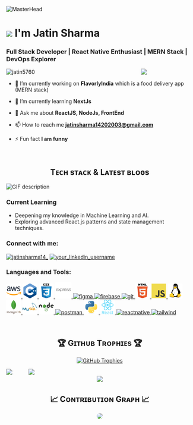 ![MasterHead](https://user-images.githubusercontent.com/10498744/210012254-234538ff-d198-48aa-8964-37e6fd45d227.gif)

# <img src="https://emojis.slackmojis.com/emojis/images/1531849430/4246/blob-sunglasses.gif?1531849430" width="30"/> I'm Jatin Sharma</h1>
<h3 align="left">Full Stack Developer | React Native Enthusiast | MERN Stack | DevOps Explorer</h3>

<div>
  <img align="right" width="28%" src="https://owlbertsio-resized.s3.amazonaws.com/Popper.psd.full.png">
</div>

<p align="left"> <img src="https://komarev.com/ghpvc/?username=jatin5760&label=Profile%20views&color=0e75b6&style=flat" alt="jatin5760" /> </p>

- 🔭 I’m currently working on **FlavorlyIndia** which is a food delivery app (MERN stack)

- 🌱 I’m currently learning **NextJs**

- 💬 Ask me about **ReactJS, NodeJs, FrontEnd**

- 📫 How to reach me **jatinsharma14202003@gmail.com**

- ⚡ Fun fact **I am funny**

<br/>
<h2 align="center">Tᴇᴄʜ sᴛᴀᴄᴋ & Lᴀᴛᴇsᴛ ʙʟᴏɢs</h2> 
<picture>
  <source media="(prefers-color-scheme: dark)" srcset="./Skills_Animation_Dark.gif">
  <source media="(prefers-color-scheme: light)" srcset="./Skills_Animation_White.gif">
  <img align="left" alt="GIF description" src="./Skills_Animation_White.gif">
</picture>
<br />

<h3 align="left">Current Learning</h3>
<ul align="left">
  <li>Deepening my knowledge in Machine Learning and AI.</li>
  <li>Exploring advanced React.js patterns and state management techniques.</li>
</ul>

<h3 align="left">Connect with me:</h3>
<p align="left">
<a href="https://instagram.com/jatinsharma14_" target="blank"><img align="center" src="https://raw.githubusercontent.com/rahuldkjain/github-profile-readme-generator/master/src/images/icons/Social/instagram.svg" alt="jatinsharma14_" height="30" width="40" /></a>
  <a href="https://www.linkedin.com/in/jatin-sharma14/" target="blank">
    <img align="center" src="https://www.svgrepo.com/show/157006/linkedin.svg" alt="your_linkedin_username" height="30" width="40" />
  </a>
</p>

<h3 align="left">Languages and Tools:</h3>
<p align="left"> <a href="https://aws.amazon.com" target="_blank" rel="noreferrer"> <img src="https://raw.githubusercontent.com/devicons/devicon/master/icons/amazonwebservices/amazonwebservices-original-wordmark.svg" alt="aws" width="40" height="40"/> </a> <a href="https://www.w3schools.com/cpp/" target="_blank" rel="noreferrer"> <img src="https://raw.githubusercontent.com/devicons/devicon/master/icons/cplusplus/cplusplus-original.svg" alt="cplusplus" width="40" height="40"/> </a> <a href="https://www.w3schools.com/css/" target="_blank" rel="noreferrer"> <img src="https://raw.githubusercontent.com/devicons/devicon/master/icons/css3/css3-original-wordmark.svg" alt="css3" width="40" height="40"/> </a> <a href="https://expressjs.com" target="_blank" rel="noreferrer"> <img src="https://raw.githubusercontent.com/devicons/devicon/master/icons/express/express-original-wordmark.svg" style="background-color: #ffffff; padding: 2px; border-radius: 4px;" alt="express" width="40" height="40"/> </a> <a href="https://www.figma.com/" target="_blank" rel="noreferrer"> <img src="https://www.vectorlogo.zone/logos/figma/figma-icon.svg" alt="figma" width="40" height="40"/> </a> <a href="https://firebase.google.com/" target="_blank" rel="noreferrer"> <img src="https://www.vectorlogo.zone/logos/firebase/firebase-icon.svg" alt="firebase" width="40" height="40"/> </a> <a href="https://git-scm.com/" target="_blank" rel="noreferrer"> <img src="https://www.vectorlogo.zone/logos/git-scm/git-scm-icon.svg" alt="git" width="40" height="40"/> </a> <a href="https://www.w3.org/html/" target="_blank" rel="noreferrer"> <img src="https://raw.githubusercontent.com/devicons/devicon/master/icons/html5/html5-original-wordmark.svg" alt="html5" width="40" height="40"/> </a> <a href="https://developer.mozilla.org/en-US/docs/Web/JavaScript" target="_blank" rel="noreferrer"> <img src="https://raw.githubusercontent.com/devicons/devicon/master/icons/javascript/javascript-original.svg" alt="javascript" width="40" height="40"/> </a> <a href="https://www.linux.org/" target="_blank" rel="noreferrer"> <img src="https://raw.githubusercontent.com/devicons/devicon/master/icons/linux/linux-original.svg" alt="linux" width="40" height="40"/> </a> <a href="https://www.mongodb.com/" target="_blank" rel="noreferrer"> <img src="https://raw.githubusercontent.com/devicons/devicon/master/icons/mongodb/mongodb-original-wordmark.svg" alt="mongodb" width="40" height="40"/> </a> <a href="https://www.mysql.com/" target="_blank" rel="noreferrer"> <img src="https://raw.githubusercontent.com/devicons/devicon/master/icons/mysql/mysql-original-wordmark.svg" alt="mysql" width="40" height="40"/> </a> <a href="https://nodejs.org" target="_blank" rel="noreferrer"> <img src="https://raw.githubusercontent.com/devicons/devicon/master/icons/nodejs/nodejs-original-wordmark.svg" alt="nodejs" width="40" height="40"/> </a> <a href="https://postman.com" target="_blank" rel="noreferrer"> <img src="https://www.vectorlogo.zone/logos/getpostman/getpostman-icon.svg" alt="postman" width="40" height="40"/> </a> <a href="https://www.python.org" target="_blank" rel="noreferrer"> <img src="https://raw.githubusercontent.com/devicons/devicon/master/icons/python/python-original.svg" alt="python" width="40" height="40"/> </a> <a href="https://reactjs.org/" target="_blank" rel="noreferrer"> <img src="https://raw.githubusercontent.com/devicons/devicon/master/icons/react/react-original-wordmark.svg" alt="react" width="40" height="40"/> </a> <a href="https://reactnative.dev/" target="_blank" rel="noreferrer"> <img src="https://reactnative.dev/img/header_logo.svg" alt="reactnative" width="40" height="40"/> </a> <a href="https://tailwindcss.com/" target="_blank" rel="noreferrer"> <img src="https://www.vectorlogo.zone/logos/tailwindcss/tailwindcss-icon.svg" alt="tailwind" width="40" height="40"/> </a> </p>

<br/>
<h2 align="center">🏆 Gɪᴛʜᴜʙ Tʀᴏᴘʜɪᴇs 🏆</h2>
<p align="center">
  <a href="https://github.com/Kiran1689">
    <picture>
      <source media="(prefers-color-scheme: dark)" srcset="https://github-profile-trophy.vercel.app/?username=Jatin5760&no-bg=true&row=2&column=6&margin-w=20&margin-h=20&theme=monokai">
      <source media="(prefers-color-scheme: light)" srcset="https://github-profile-trophy.vercel.app/?username=Jatin5760&no-bg=true&row=2&column=6&margin-w=20&margin-h=20">
      <img alt="GitHub Trophies" src="https://github-profile-trophy.vercel.app/?username=Kiran1689&no-bg=true&no-frame=true&row=2&column=6&margin-w=20&margin-h=20">
    </picture>
  </a>
</p>



<picture style="display: inline-block; margin-right: 40px;">
  <source 
    srcset="https://github-readme-stats.vercel.app/api/top-langs/?username=jatin5760&layout=compact&theme=dark"
    media="(prefers-color-scheme: dark)"
  />
  <source 
    srcset="https://github-readme-stats.vercel.app/api/top-langs/?username=jatin5760&layout=compact&theme=default"
    media="(prefers-color-scheme: light), (prefers-color-scheme: no-preference)"
  />
  <img src="https://github-readme-stats.vercel.app/api/top-langs/?username=jatin5760&layout=compact" />
</picture>

<picture style="display: inline-block;">
  <source 
    srcset="https://github-readme-stats.vercel.app/api?username=jatin5760&show_icons=true&theme=dark"
    media="(prefers-color-scheme: dark)"
  />
  <source 
    srcset="https://github-readme-stats.vercel.app/api?username=jatin5760&show_icons=true&theme=default"
    media="(prefers-color-scheme: light), (prefers-color-scheme: no-preference)"
  />
  <img src="https://github-readme-stats.vercel.app/api?username=jatin5760&show_icons=true" />
</picture>

<br>

<center>
<picture>
  <source 
    srcset="https://github-readme-streak-stats.herokuapp.com?user=jatin5760&theme=dark"
    media="(prefers-color-scheme: dark)"
  />
  <source 
    srcset="https://github-readme-streak-stats.herokuapp.com?user=jatin5760&theme=default"
    media="(prefers-color-scheme: light), (prefers-color-scheme: no-preference)"
  />
  <img src="https://github-readme-streak-stats.herokuapp.com?user=jatin5760" />
</picture>
</center>

<h2 align="center">📈 Cᴏɴᴛʀɪʙᴜᴛɪᴏɴ Gʀᴀᴘʜ 📈</h2>
<div align="center">
    <img src="https://github-readme-activity-graph.vercel.app/graph?username=Jatin5760&bg_color=0f0f0f&color=00ff00&line=00cc00&point=99ff99&area=false&hide_border=false" style="border-radius: 15px;">
</div>
